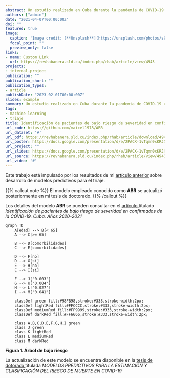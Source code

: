 ```yaml
---
abstract: Un estudio realizado en Cuba durante la pandemia de COVID-19 utilizó un modelo de árboles de clasificación para identificar pacientes con bajo riesgo de desarrollar complicaciones graves. Este modelo se ajustó para predecir la admisión en la UCI y la mortalidad, basándose en factores como la edad y la presencia de comorbilidades. El objetivo fue crear una herramienta que permitiera identificar a los pacientes que podrían ser seguidos de forma segura en atención primaria, optimizando así los recursos hospitalarios. Los árboles de decisión demostraron ser precisos en la clasificación de riesgo, lo que podría favorecer una mejor asignación de recursos y una atención sanitaria más eficiente.
authors: ["admin"]
date: "2021-04-07T00:00:00Z"
doi: ""
featured: true
image:
  caption: 'Image credit: [**Unsplash**](https://unsplash.com/photos/s9CC2SKySJM)'
  focal_point: ""
  preview_only: false
links:
- name: Custom Link
  url: https://revhabanera.sld.cu/index.php/rhab/article/view/4943
projects:
- internal-project
publication: ""
publication_short: ""
publication_types:
- article
publishDate: "2023-02-01T00:00:00Z"
slides: example
summary: Un estudio realizado en Cuba durante la pandemia de COVID-19 utilizó un modelo de árboles de clasificación para identificar pacientes con bajo riesgo de desarrollar complicaciones graves. Este modelo se ajustó para predecir la admisión en la UCI y la mortalidad, basándose en factores como la edad y la presencia de comorbilidades. El objetivo fue crear una herramienta que permitiera identificar a los pacientes que podrían ser seguidos de forma segura en atención primaria, optimizando así los recursos hospitalarios. Los árboles de decisión demostraron ser precisos en la clasificación de riesgo, lo que podría favorecer una mejor asignación de recursos y una atención sanitaria más eficiente.
tags:
- machine learning
- triaje
title: Identificación de pacientes de bajo riesgo de severidad en confirmados de la COVID-19. Cuba. Años 2020-2021
url_code: https://github.com/maicel1978/ABR
url_dataset: '#'
url_pdf: https://revhabanera.sld.cu/index.php/rhab/article/download/4943/3276
url_poster: https://docs.google.com/presentation/d/e/2PACX-1vTqmn0xKRJXd3Nb0KMR3bsj0FcJET5Tjlf2DwT6OiDOwu9_K7XHYpd_tMpJRW3HiHerhBJQ532NzrV4/pub?start=false&loop=false&delayms=3000
url_project: ""
url_slides: https://docs.google.com/presentation/d/e/2PACX-1vTqmn0xKRJXd3Nb0KMR3bsj0FcJET5Tjlf2DwT6OiDOwu9_K7XHYpd_tMpJRW3HiHerhBJQ532NzrV4/pub?start=false&loop=false&delayms=3000
url_source: https://revhabanera.sld.cu/index.php/rhab/article/view/4943
url_video: '#'
---
```


Este trabajo está impulsado por los resultados de mi [artículo anterior](https://revhabanera.sld.cu/index.php/rhab/article/view/4943) sobre desarrollo de modelos predictivos para el triaje.


{{% callout note %}}
El modelo empleado conocido como **ABR** se actualizó posteriormente en mi tesis de doctorado.
{{% /callout %}}

Los detalles del modelo **ABR** se pueden consultar en el [artículo ](https://revhabanera.sld.cu/index.php/rhab/article/view/4943) titulado *Identificación de pacientes de bajo riesgo de severidad en confirmados de la COVID-19. Cuba. Años 2020-2021*


```mermaid
graph TD
    A[edad] --> B[< 65]
    A --> C[>= 65]
    
    B --> D[comorbilidades]
    C --> E[comorbilidades]
    
    D --> F[no]
    D --> G[sí]
    E --> H[no]
    E --> I[sí]
    
    F --> J["0.003"]
    G --> K["0.004"]
    H --> L["0.027"]
    I --> M["0.041"]

    classDef green fill:#98FB98,stroke:#333,stroke-width:2px;
    classDef lightRed fill:#FFCCCC,stroke:#333,stroke-width:2px;
    classDef mediumRed fill:#FF9999,stroke:#333,stroke-width:2px;
    classDef darkRed fill:#FF6666,stroke:#333,stroke-width:2px;

    class A,B,C,D,E,F,G,H,I green
    class J green
    class K lightRed
    class L mediumRed
    class M darkRed
```

**Figura 1. Árbol de bajo riesgo**


La actualización de este modelo se encuentra disponible en la  [tesis de dotorado ](https://www.researchgate.net/publication/388656780_MODELOS_PREDICTIVOS_PARA_LA_ESTIMACION_Y_CLASIFICACION_DEL_RIESGO_DE_MUERTE_EN_COVID-19) titulada  *MODELOS PREDICTIVOS PARA LA ESTIMACIÓN Y CLASIFICACIÓN DEL RIESGO DE MUERTE EN COVID-19*



